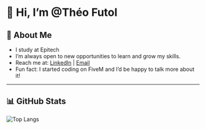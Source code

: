 # 👋 Hi, I’m @Théo Futol

## 🚀 About Me
- I study at Epitech
- I’m always open to new opportunities to learn and grow my skills.
- Reach me at: [LinkedIn](https://linkedin.com/in/theo-futol) | [Email](mailto:theo.futol@epitech.eu)
- Fun fact: I started coding on FiveM and I’d be happy to talk more about it!

---

## 📊 GitHub Stats

![Top Langs](https://github-readme-stats.vercel.app/api/top-langs/?username=theo-futol&layout=compact&theme=tokyonight)
